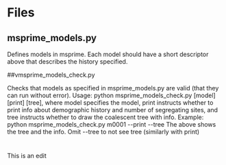 # Files

## msprime_models.py

Defines models in msprime. Each model should have a short descriptor above that describes the history specified. 

##vmsprime_models_check.py

Checks that models as specified in msprime_models.py are valid (that they can run without error).
Usage: python msprime_models_check.py [model] [print] [tree], where model specifies the model, print instructs whether to print info about demographic history and number of segregating sites, and tree instructs whether to draw the coalescent tree with info. 
Example: python msprime_models_check.py m0001 --print --tree
The above shows the tree and the info. Omit --tree to not see tree (similarly with print)

#
This is an edit
